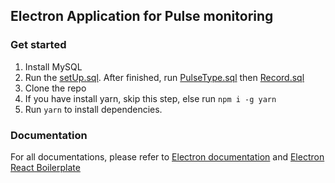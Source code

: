 ## Electron Application for Pulse monitoring

### Get started

1. Install MySQL
2. Run the [setUp.sql](https://github.com/joseph280996/Pulse-monitoring-desktop/blob/development/src/sql/setUp.sql). After finished, run [PulseType.sql](https://github.com/joseph280996/Pulse-monitoring-desktop/blob/development/src/sql/PulseType/PulseType.sql) then [Record.sql](https://github.com/joseph280996/Pulse-monitoring-desktop/blob/development/src/sql/Record/Record.sql)
3. Clone the repo
4. If you have install yarn, skip this step, else run `npm i -g yarn`
5. Run `yarn` to install dependencies.

### Documentation

For all documentations, please refer to [Electron documentation](https://www.electronjs.org/docs) and [Electron React Boilerplate](https://electron-react-boilerplate.js.org/docs/installation)
